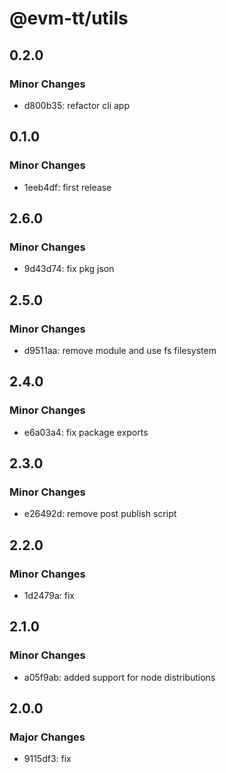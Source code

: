 # @evm-tt/utils

## 0.2.0

### Minor Changes

- d800b35: refactor cli app

## 0.1.0

### Minor Changes

- 1eeb4df: first release

## 2.6.0

### Minor Changes

- 9d43d74: fix pkg json

## 2.5.0

### Minor Changes

- d9511aa: remove module and use fs filesystem

## 2.4.0

### Minor Changes

- e6a03a4: fix package exports

## 2.3.0

### Minor Changes

- e26492d: remove post publish script

## 2.2.0

### Minor Changes

- 1d2479a: fix

## 2.1.0

### Minor Changes

- a05f9ab: added support for node distributions

## 2.0.0

### Major Changes

- 9115df3: fix

